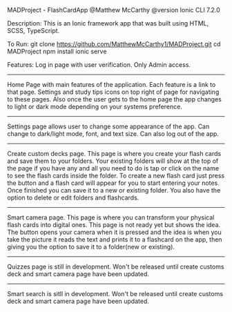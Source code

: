 MADProject - FlashCardApp
@Matthew McCarthy
@version Ionic CLI 7.2.0

Description:
This is an Ionic framework app that was built using HTML, SCSS, TypeScript.

To Run:
git clone https://github.com/MatthewMcCarthy1/MADProject.git
cd MADProject
npm install
ionic serve

Features:
Log in page with user verification. Only Admin access. 
***
Home Page with main features of the application. Each feature is a link to that page. Settings and study tips icons on top right of page for navigating to these pages. Also once the user gets to the home page the app changes to light or dark mode depending on your systems preference. 
***
Settings page allows user to change some appearance of the app. Can change to dark/light mode, font, and text size. Can also log out of the app. 
***
Create custom decks page. This page is where you create your flash cards and save them to your folders. Your existing folders will show at the top of the page if you have any and all you need to do is tap or click on the name to see the flash cards inside the folder. To create a new flash card just press the button and a flash card will appear for you to start entering your notes. Once finished you can save it to a new or existing folder. You also have the option to delete or edit folders and flashcards.
***
Smart camera page. This page is where you can transform your physical flash cards into digital ones. This page is not ready yet but shows the idea. The button opens your camera when it is pressed and the idea is when you take the picture it reads the text and prints it to a flashcard on the app, then giving you the option to save it to a folder(new or existing).
***
Quizzes page is still in development. Won't be released until create customs deck and smart camera page have been updated.
***
Smart search is sitll in development. Won't be released until create customs deck and smart camera page have been updated.

